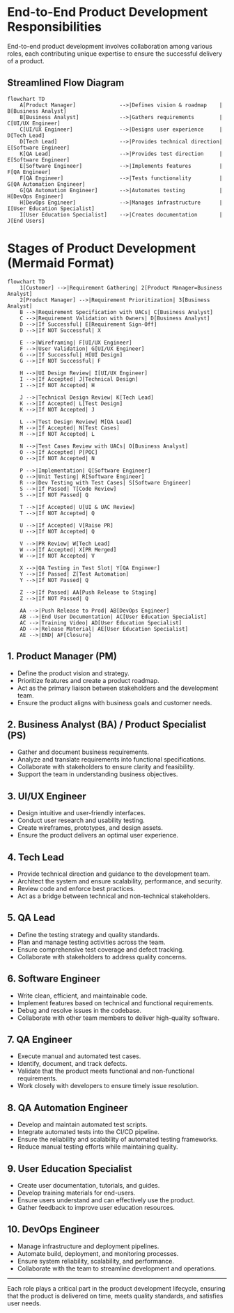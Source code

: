 # End-to-End Product Development Responsibilities

End-to-end product development involves collaboration among various roles, each contributing unique expertise to ensure the successful delivery of a product.

## Streamlined Flow Diagram

```mermaid
flowchart TD
    A[Product Manager]              -->|Defines vision & roadmap    | B[Business Analyst]
    B[Business Analyst]             -->|Gathers requirements        | C[UI/UX Engineer]
    C[UI/UX Engineer]               -->|Designs user experience     | D[Tech Lead]
    D[Tech Lead]                    -->|Provides technical direction| E[Software Engineer]
    K[QA Lead]                      -->|Provides test direction     | E[Software Engineer]
    E[Software Engineer]            -->|Implements features         | F[QA Engineer]
    F[QA Engineer]                  -->|Tests functionality         | G[QA Automation Engineer]
    G[QA Automation Engineer]       -->|Automates testing           | H[DevOps Engineer]
    H[DevOps Engineer]              -->|Manages infrastructure      | I[User Education Specialist]
    I[User Education Specialist]    -->|Creates documentation       | J[End Users]
```

# Stages of Product Development (Mermaid Format)

```mermaid
flowchart TD
    1[Customer] -->|Requirement Gathering| 2[Product Manager=Business Analyst]
    2[Product Manager] -->|Requirement Prioritization| 3[Business Analyst]
    B -->|Requirement Specification with UACs| C[Business Analyst]
    C -->|Requirement Validation with Owners| D[Business Analyst]
    D -->|If Successful| E[Requirement Sign-Off]
    D -->|If NOT Successful| X

    E -->|Wireframing| F[UI/UX Engineer]
    F -->|User Validation| G[UI/UX Engineer]
    G -->|If Successful| H[UI Design]
    G -->|If NOT Successful| F

    H -->|UI Design Review| I[UI/UX Engineer]
    I -->|If Accepted| J[Technical Design]
    I -->|If NOT Accepted| H

    J -->|Technical Design Review| K[Tech Lead]
    K -->|If Accepted| L[Test Design]
    K -->|If NOT Accepted| J

    L -->|Test Design Review| M[QA Lead]
    M -->|If Accepted| N[Test Cases]
    M -->|If NOT Accepted| L

    N -->|Test Cases Review with UACs| O[Business Analyst]
    O -->|If Accepted| P[POC]
    O -->|If NOT Accepted| N

    P -->|Implementation| Q[Software Engineer]
    Q -->|Unit Testing| R[Software Engineer]
    R -->|Dev Testing with Test Cases| S[Software Engineer]
    S -->|If Passed| T[Code Review]
    S -->|If NOT Passed| Q

    T -->|If Accepted| U[UI & UAC Review]
    T -->|If NOT Accepted| Q

    U -->|If Accepted| V[Raise PR]
    U -->|If NOT Accepted| Q

    V -->|PR Review| W[Tech Lead]
    W -->|If Accepted| X[PR Merged]
    W -->|If NOT Accepted| V

    X -->|QA Testing in Test Slot| Y[QA Engineer]
    Y -->|If Passed| Z[Test Automation]
    Y -->|If NOT Passed| Q

    Z -->|If Passed| AA[Push Release to Staging]
    Z -->|If NOT Passed| Q

    AA -->|Push Release to Prod| AB[DevOps Engineer]
    AB -->|End User Documentation| AC[User Education Specialist]
    AC -->|Training Video| AD[User Education Specialist]
    AD -->|Release Material| AE[User Education Specialist]
    AE -->|END| AF[Closure]
```

## 1. Product Manager (PM)

- Define the product vision and strategy.
- Prioritize features and create a product roadmap.
- Act as the primary liaison between stakeholders and the development team.
- Ensure the product aligns with business goals and customer needs.

## 2. Business Analyst (BA) / Product Specialist (PS)

- Gather and document business requirements.
- Analyze and translate requirements into functional specifications.
- Collaborate with stakeholders to ensure clarity and feasibility.
- Support the team in understanding business objectives.

## 3. UI/UX Engineer

- Design intuitive and user-friendly interfaces.
- Conduct user research and usability testing.
- Create wireframes, prototypes, and design assets.
- Ensure the product delivers an optimal user experience.

## 4. Tech Lead

- Provide technical direction and guidance to the development team.
- Architect the system and ensure scalability, performance, and security.
- Review code and enforce best practices.
- Act as a bridge between technical and non-technical stakeholders.

## 5. QA Lead

- Define the testing strategy and quality standards.
- Plan and manage testing activities across the team.
- Ensure comprehensive test coverage and defect tracking.
- Collaborate with stakeholders to address quality concerns.

## 6. Software Engineer

- Write clean, efficient, and maintainable code.
- Implement features based on technical and functional requirements.
- Debug and resolve issues in the codebase.
- Collaborate with other team members to deliver high-quality software.

## 7. QA Engineer

- Execute manual and automated test cases.
- Identify, document, and track defects.
- Validate that the product meets functional and non-functional requirements.
- Work closely with developers to ensure timely issue resolution.

## 8. QA Automation Engineer

- Develop and maintain automated test scripts.
- Integrate automated tests into the CI/CD pipeline.
- Ensure the reliability and scalability of automated testing frameworks.
- Reduce manual testing efforts while maintaining quality.

## 9. User Education Specialist

- Create user documentation, tutorials, and guides.
- Develop training materials for end-users.
- Ensure users understand and can effectively use the product.
- Gather feedback to improve user education resources.

## 10. DevOps Engineer

- Manage infrastructure and deployment pipelines.
- Automate build, deployment, and monitoring processes.
- Ensure system reliability, scalability, and performance.
- Collaborate with the team to streamline development and operations.

---

Each role plays a critical part in the product development lifecycle, ensuring that the product is delivered on time, meets quality standards, and satisfies user needs.

